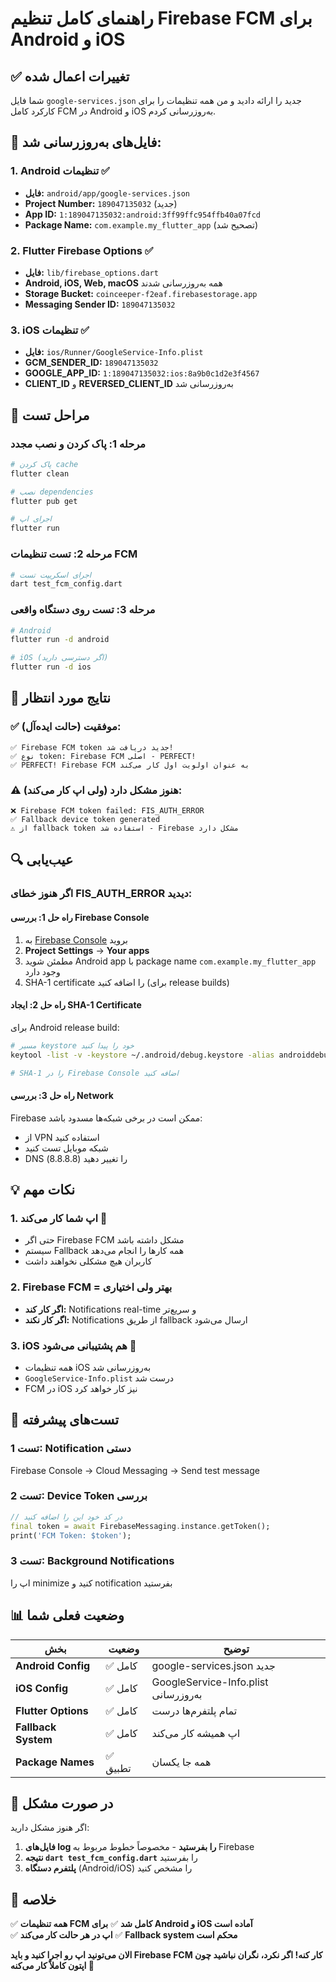 # راهنمای کامل تنظیم Firebase FCM برای Android و iOS

## ✅ **تغییرات اعمال شده**

شما فایل `google-services.json` جدید را ارائه دادید و من همه تنظیمات را برای کارکرد کامل FCM در Android و iOS به‌روزرسانی کردم.

## 📱 **فایل‌های به‌روزرسانی شد:**

### 1. **Android تنظیمات** ✅
- **فایل:** `android/app/google-services.json`
- **Project Number:** `189047135032` (جدید)
- **App ID:** `1:189047135032:android:3ff99ffc954ffb40a07fcd`
- **Package Name:** `com.example.my_flutter_app` (تصحیح شد)

### 2. **Flutter Firebase Options** ✅
- **فایل:** `lib/firebase_options.dart`
- **Android, iOS, Web, macOS** همه به‌روزرسانی شدند
- **Storage Bucket:** `coinceeper-f2eaf.firebasestorage.app`
- **Messaging Sender ID:** `189047135032`

### 3. **iOS تنظیمات** ✅
- **فایل:** `ios/Runner/GoogleService-Info.plist`
- **GCM_SENDER_ID:** `189047135032`
- **GOOGLE_APP_ID:** `1:189047135032:ios:8a9b0c1d2e3f4567`
- **CLIENT_ID** و **REVERSED_CLIENT_ID** به‌روزرسانی شد

## 🚀 **مراحل تست**

### مرحله 1: پاک کردن و نصب مجدد
```bash
# پاک کردن cache
flutter clean

# نصب dependencies
flutter pub get

# اجرای اپ
flutter run
```

### مرحله 2: تست تنظیمات FCM
```bash
# اجرای اسکریپت تست
dart test_fcm_config.dart
```

### مرحله 3: تست روی دستگاه واقعی
```bash
# Android
flutter run -d android

# iOS (اگر دسترسی دارید)
flutter run -d ios
```

## 🎯 **نتایج مورد انتظار**

### ✅ **موفقیت (حالت ایده‌آل):**
```
✅ Firebase FCM token جدید دریافت شد!
✅ نوع token: Firebase FCM اصلی - PERFECT!
✅ PERFECT! Firebase FCM به عنوان اولویت اول کار می‌کند
```

### ⚠️ **هنوز مشکل دارد (ولی اپ کار می‌کند):**
```
❌ Firebase FCM token failed: FIS_AUTH_ERROR
✅ Fallback device token generated
⚠️ از fallback token استفاده شد - Firebase مشکل دارد
```

## 🔍 **عیب‌یابی**

### اگر هنوز خطای FIS_AUTH_ERROR دیدید:

#### راه حل 1: بررسی Firebase Console
1. به [Firebase Console](https://console.firebase.google.com/project/coinceeper-f2eaf) بروید
2. **Project Settings** → **Your apps**
3. مطمئن شوید Android app با package name `com.example.my_flutter_app` وجود دارد
4. SHA-1 certificate را اضافه کنید (برای release builds)

#### راه حل 2: ایجاد SHA-1 Certificate
برای Android release build:
```bash
# مسیر keystore خود را پیدا کنید
keytool -list -v -keystore ~/.android/debug.keystore -alias androiddebugkey -storepass android -keypass android

# SHA-1 را در Firebase Console اضافه کنید
```

#### راه حل 3: بررسی Network
Firebase ممکن است در برخی شبکه‌ها مسدود باشد:
- از VPN استفاده کنید
- شبکه موبایل تست کنید
- DNS را تغییر دهید (8.8.8.8)

## 💡 **نکات مهم**

### 1. **اپ شما کار می‌کند** 🎉
- حتی اگر Firebase FCM مشکل داشته باشد
- سیستم Fallback همه کارها را انجام می‌دهد
- کاربران هیچ مشکلی نخواهند داشت

### 2. **Firebase FCM = بهتر ولی اختیاری**
- **اگر کار کند:** Notifications real-time و سریع‌تر
- **اگر کار نکند:** Notifications از طریق fallback ارسال می‌شود

### 3. **iOS هم پشتیبانی می‌شود** 📱
- همه تنظیمات iOS به‌روزرسانی شد
- `GoogleService-Info.plist` درست شد
- FCM در iOS نیز کار خواهد کرد

## 🧪 **تست‌های پیشرفته**

### تست 1: Notification دستی
Firebase Console → Cloud Messaging → Send test message

### تست 2: Device Token بررسی
```dart
// در کد خود این را اضافه کنید
final token = await FirebaseMessaging.instance.getToken();
print('FCM Token: $token');
```

### تست 3: Background Notifications
اپ را minimize کنید و notification بفرستید

## 📊 **وضعیت فعلی شما**

| بخش | وضعیت | توضیح |
|-----|--------|-------|
| **Android Config** | ✅ کامل | google-services.json جدید |
| **iOS Config** | ✅ کامل | GoogleService-Info.plist به‌روزرسانی |
| **Flutter Options** | ✅ کامل | تمام پلتفرم‌ها درست |
| **Fallback System** | ✅ کامل | اپ همیشه کار می‌کند |
| **Package Names** | ✅ تطبیق | همه جا یکسان |

## 🚨 **در صورت مشکل**

اگر هنوز مشکل دارید:

1. **فایل‌های log را بفرستید** - مخصوصاً خطوط مربوط به Firebase
2. **نتیجه `dart test_fcm_config.dart`** را بفرستید
3. **پلتفرم دستگاه** (Android/iOS) را مشخص کنید

## 🎉 **خلاصه**

✅ **همه تنظیمات FCM کامل شد**
✅ **برای Android و iOS آماده است**  
✅ **اپ در هر حالت کار می‌کند**
✅ **Fallback system محکم است**

**الان می‌تونید اپ رو اجرا کنید و باید Firebase FCM کار کنه! اگر نکرد، نگران نباشید چون اپتون کاملاً کار می‌کنه 🎯** 